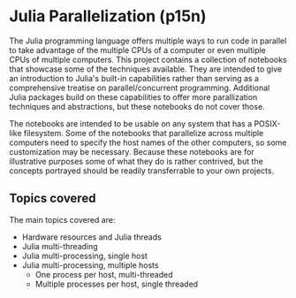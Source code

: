 # Julia Parallelization (p15n)

The Julia programming language offers multiple ways to run code in parallel to
take advantage of the multiple CPUs of a computer or even multiple CPUs of
multiple computers.  This project contains a collection of notebooks that
showcase some of the techniques available.  They are intended to give an
introduction to Julia's built-in capabilities rather than serving as a
comprehensive treatise on parallel/concurrent programming.  Additional Julia
packages build on these capabilities to offer more parallization techniques and
abstractions, but these notebooks do not cover those.

The notebooks are intended to be usable on any system that has a POSIX-like
filesystem.  Some of the notebooks that parallelize across multiple computers
need to specify the host names of the other computers, so some customization may
be necessary.  Because these notebooks are for illustrative purposes some of
what they do is rather contrived, but the concepts portrayed should be readily
transferrable to your own projects.

## Topics covered

The main topics covered are:

- Hardware resources and Julia threads
- Julia multi-threading
- Julia multi-processing, single host
- Julia multi-processing, multiple hosts
  - One process per host, multi-threaded
  - Multiple processes per host, single threaded
